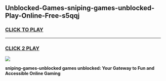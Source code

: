 
## Unblocked-Games-sniping-games-unblocked-Play-Online-Free-s5qqj
<h3>
<a href="https://premium76.site?title=sniping-games-unblocked&ref=26A">CLICK TO PLAY</a></h3>
<hr>

<h3>
<a href="https://premium76.site?title=sniping-games-unblocked&ref=26A">CLICK 2 PLAY</a>
  
</h3>

<a href="https://premium76.site?title=sniping-games-unblocked&ref=26A"><img src="https://clearcache.store/games.png"></a>


**sniping-games-unblocked games unblocked: Your Gateway to Fun and Accessible Online Gaming**
